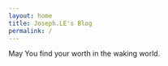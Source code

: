 ```yaml
---
layout: home
title: Joseph.LE's Blog
permalink: /
---
```


May You find your worth in the waking world.


